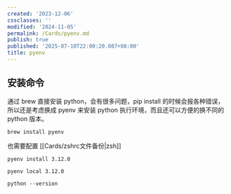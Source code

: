 ```yaml
---
created: '2023-12-06'
cssclasses: ''
modified: '2024-11-05'
permalink: /Cards/pyenv.md
publish: true
published: '2025-07-10T22:00:20.087+08:00'
title: pyenv
---
```

## 安装命令

通过 brew 直接安装 python，会有很多问题，pip install 的时候会报各种错误，所以还是考虑换成 pyenv 来安装 python 执行环境，而且还可以方便的换不同的 python 版本。

```
brew install pyenv
```

也需要配置 [[Cards/zshrc文件备份\|zsh]]

```
pyenv install 3.12.0

pyenv local 3.12.0

python --version
```